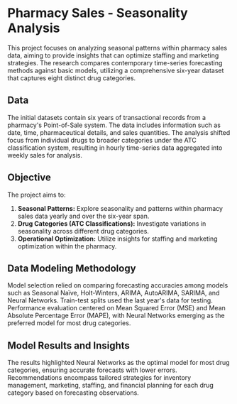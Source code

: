 # Pharmacy Sales - Seasonality Analysis

This project focuses on analyzing seasonal patterns within pharmacy sales data, aiming to provide insights that can optimize staffing and marketing strategies. The research compares contemporary time-series forecasting methods against basic models, utilizing a comprehensive six-year dataset that captures eight distinct drug categories.

## Data

The initial datasets contain six years of transactional records from a pharmacy's Point-of-Sale system. The data includes information such as date, time, pharmaceutical details, and sales quantities. The analysis shifted focus from individual drugs to broader categories under the ATC classification system, resulting in hourly time-series data aggregated into weekly sales for analysis.

## Objective

The project aims to:

1. **Seasonal Patterns:** Explore seasonality and patterns within pharmacy sales data yearly and over the six-year span.
2. **Drug Categories (ATC Classifications):** Investigate variations in seasonality across different drug categories.
3. **Operational Optimization:** Utilize insights for staffing and marketing optimization within the pharmacy.

## Data Modeling Methodology

Model selection relied on comparing forecasting accuracies among models such as Seasonal Naïve, Holt-Winters, ARIMA, AutoARIMA, SARIMA, and Neural Networks. Train-test splits used the last year's data for testing. Performance evaluation centered on Mean Squared Error (MSE) and Mean Absolute Percentage Error (MAPE), with Neural Networks emerging as the preferred model for most drug categories.

## Model Results and Insights

The results highlighted Neural Networks as the optimal model for most drug categories, ensuring accurate forecasts with lower errors. Recommendations encompass tailored strategies for inventory management, marketing, staffing, and financial planning for each drug category based on forecasting observations.


